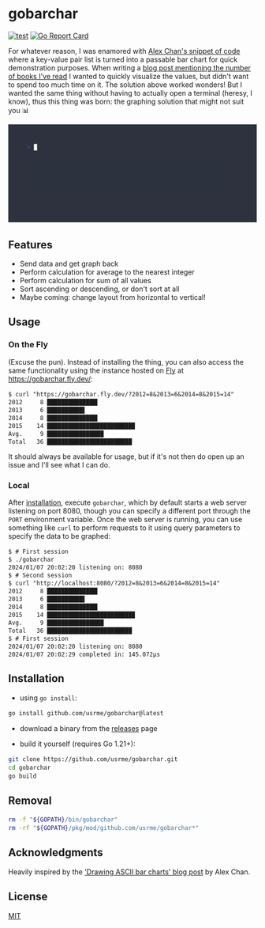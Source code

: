 # gobarchar

[![test](https://github.com/usrme/gobarchar/actions/workflows/test.yml/badge.svg)](https://github.com/usrme/gobarchar/actions/workflows/test.yml)
[![Go Report Card](https://goreportcard.com/badge/github.com/usrme/gobarchar)](https://goreportcard.com/report/github.com/usrme/gobarchar)

For whatever reason, I was enamored with [Alex Chan's snippet of code](https://alexwlchan.net/2018/ascii-bar-charts/) where a key-value pair list is turned into a passable bar chart for quick demonstration purposes. When writing a [blog post mentioning the number of books I've read](https://usrme.xyz/posts/glee-in-2023/#books-read) I wanted to quickly visualize the values, but didn't want to spend too much time on it. The solution above worked wonders! But I wanted the same thing without having to actually open a terminal (heresy, I know), thus this thing was born: the graphing solution that might not suit you 📊

![GoBarChar - animated GIF demo](examples/demo.gif)

## Features

- Send data and get graph back
- Perform calculation for average to the nearest integer
- Perform calculation for sum of all values
- Sort ascending or descending, or don't sort at all
- Maybe coming: change layout from horizontal to vertical!

## Usage

### On the Fly

(Excuse the pun). Instead of installing the thing, you can also access the same functionality using the instance hosted on [Fly](https://fly.io/) at https://gobarchar.fly.dev/:

```console
$ curl "https://gobarchar.fly.dev/?2012=8&2013=6&2014=8&2015=14"
2012     8 ██████████████▎
2013     6 ██████████▋
2014     8 ██████████████▎
2015    14 ████████████████████████▉
Avg.     9 ████████████████
Total   36 ████████████████████████
```

It should always be available for usage, but if it's not then do open up an issue and I'll see what I can do.

### Local

After [installation](#installation), execute `gobarchar`, which by default starts a web server listening on port 8080, though you can specify a different port through the `PORT` environment variable. Once the web server is running, you can use something like `curl` to perform requests to it using query parameters to specify the data to be graphed:

```console
$ # First session
$ ./gobarchar
2024/01/07 20:02:20 listening on: 8080
$ # Second session
$ curl "http://localhost:8080/?2012=8&2013=6&2014=8&2015=14"
2012     8 ██████████████▎
2013     6 ██████████▋
2014     8 ██████████████▎
2015    14 ████████████████████████▉
Avg.     9 ████████████████
Total   36 ████████████████████████
$ # First session
2024/01/07 20:02:20 listening on: 8080
2024/01/07 20:02:29 completed in: 145.072µs
```

## Installation

- using `go install`:

```bash
go install github.com/usrme/gobarchar@latest
```

- download a binary from the [releases](https://github.com/usrme/gobarchar/releases) page

- build it yourself (requires Go 1.21+):

```bash
git clone https://github.com/usrme/gobarchar.git
cd gobarchar
go build
```

## Removal

```bash
rm -f "${GOPATH}/bin/gobarchar"
rm -rf "${GOPATH}/pkg/mod/github.com/usrme/gobarchar*"
```

## Acknowledgments

Heavily inspired by the ['Drawing ASCII bar charts' blog post](https://alexwlchan.net/2018/ascii-bar-charts/) by Alex Chan.

## License

[MIT](/LICENSE)
